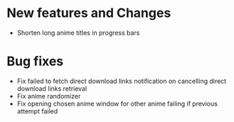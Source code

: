 # New features and Changes
- Shorten long anime titles in progress bars

# Bug fixes
- Fix failed to fetch direct download links notification on cancelling direct download links retrieval
- Fix anime randomizer
- Fix opening chosen anime window for other anime failing if previous attempt failed
